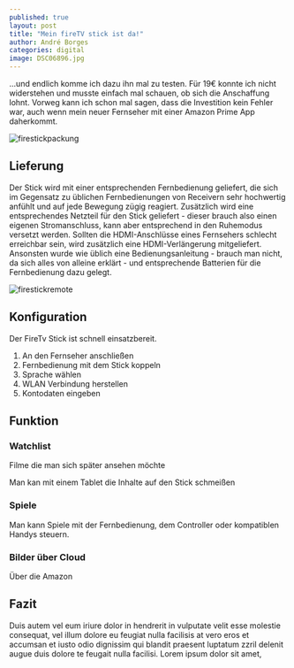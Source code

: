 ```yaml
---
published: true
layout: post
title: "Mein fireTV stick ist da!"
author: André Borges
categories: digital
image: DSC06896.jpg
---
```



...und endlich komme ich dazu ihn mal zu testen. Für 19€ konnte ich nicht widerstehen und musste einfach mal schauen, ob sich die Anschaffung lohnt. Vorweg kann ich schon mal sagen, dass die Investition kein Fehler war, auch wenn mein neuer Fernseher mit einer Amazon Prime App daherkommt.

![firestickpackung]({{site.baseurl}}/images/DSC06896.jpg)

## Lieferung
Der Stick wird mit einer entsprechenden Fernbedienung geliefert, die sich im Gegensatz zu üblichen Fernbedienungen von Receivern sehr hochwertig anfühlt und auf jede Bewegung zügig reagiert. Zusätzlich wird eine entsprechendes Netzteil für den Stick geliefert - dieser brauch also einen eigenen Stromanschluss, kann aber entsprechend in den Ruhemodus versetzt werden. Sollten die HDMI-Anschlüsse eines Fernsehers schlecht erreichbar sein, wird zusätzlich eine HDMI-Verlängerung mitgeliefert. Ansonsten wurde wie üblich eine Bedienungsanleitung - brauch man nicht, da sich alles von alleine erklärt - und entsprechende Batterien für die Fernbedienung dazu gelegt.

![firestickremote]({{site.baseurl}}/images/DSC06903.jpg)


## Konfiguration
Der FireTv Stick 
ist schnell einsatzbereit.

1. An den Fernseher anschließen
2. Fernbedienung mit dem Stick koppeln
3. Sprache wählen
4. WLAN Verbindung herstellen
5. Kontodaten eingeben

## Funktion

### Watchlist
Filme die man sich später ansehen möchte

Man kan mit einem Tablet die Inhalte auf den Stick schmeißen

### Spiele
Man kann Spiele mit der Fernbedienung, dem Controller oder kompatiblen Handys steuern.



### Bilder über Cloud
Über die Amazon 

## Fazit



Duis autem vel eum iriure dolor in hendrerit in vulputate velit esse molestie consequat, vel illum dolore eu feugiat nulla facilisis at vero eros et accumsan et iusto odio dignissim qui blandit praesent luptatum zzril delenit augue duis dolore te feugait nulla facilisi. Lorem ipsum dolor sit amet,
